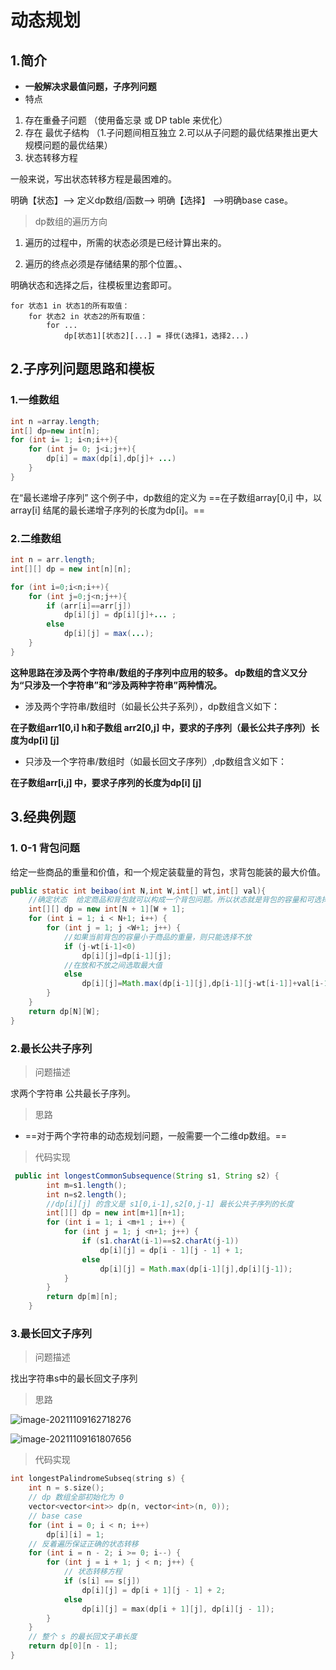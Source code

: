 # 动态规划

## 1.简介

- **一般解决求最值问题，子序列问题**
- 特点

1. 存在重叠子问题     （使用备忘录 或 DP table 来优化）
2. 存在 最优子结构    （1.子问题间相互独立   2.可以从子问题的最优结果推出更大规模问题的最优结果）
3. 状态转移方程

一般来说，写出状态转移方程是最困难的。 

明确【状态】——> 定义dp数组/函数——> 明确【选择】 ——>明确base  case。

> dp数组的遍历方向

1. 遍历的过程中，所需的状态必须是已经计算出来的。

2. 遍历的终点必须是存储结果的那个位置。、

   

明确状态和选择之后，往模板里边套即可。

```
for 状态1 in 状态1的所有取值：
    for 状态2 in 状态2的所有取值：
        for ...
            dp[状态1][状态2][...] = 择优(选择1，选择2...)
```

## 2.子序列问题思路和模板

### 1.一维数组

```java
int n =array.length;
int[] dp=new int[n];
for (int i= 1; i<n;i++){
    for (int j= 0; j<i;j++){
        dp[i] = max(dp[i],dp[j]+ ...)
    }
}
```

在“最长递增子序列” 这个例子中，dp数组的定义为 ==在子数组array[0,i] 中，以array[i] 结尾的最长递增子序列的长度为dp[i]。==

### 2.二维数组

```java
int n = arr.length;
int[][] dp = new int[n][n];

for (int i=0;i<n;i++){
    for (int j=0;j<n;j++){
        if (arr[i]==arr[j])
            dp[i][j] = dp[i][j]+... ;
        else
            dp[i][j] = max(...);
    }
}
```

**这种思路在涉及两个字符串/数组的子序列中应用的较多。 dp数组的含义又分为“只涉及一个字符串”和“涉及两种字符串”两种情况。**

- 涉及两个字符串/数组时（如最长公共子系列），dp数组含义如下：

 **在子数组arr1[0,i] h和子数组 arr2[0,j] 中，要求的子序列（最长公共子序列）长度为dp[i] [j]**

- 只涉及一个字符串/数组时（如最长回文子序列）,dp数组含义如下：

**在子数组arr[i,j] 中，要求子序列的长度为dp[i] [j]**

## 3.经典例题

### 1. 0-1 背包问题

给定一些商品的重量和价值，和一个规定装载量的背包，求背包能装的最大价值。

```java
public static int beibao(int N,int W,int[] wt,int[] val){
    //确定状态  给定商品和背包就可以构成一个背包问题。所以状态就是背包的容量和可选择的商品
    int[][] dp = new int[N + 1][W + 1];
    for (int i = 1; i < N+1; i++) {
        for (int j = 1; j <W+1; j++) {
            //如果当前背包的容量小于商品的重量，则只能选择不放
            if (j-wt[i-1]<0)
                dp[i][j]=dp[i-1][j];
            //在放和不放之间选取最大值
            else
                dp[i][j]=Math.max(dp[i-1][j],dp[i-1][j-wt[i-1]]+val[i-1]);
        }
    }
    return dp[N][W];
}
```

### 2.最长公共子序列

> 问题描述

求两个字符串 公共最长子序列。

> 思路

- ==对于两个字符串的动态规划问题，一般需要一个二维dp数组。==

> 代码实现

```java
 public int longestCommonSubsequence(String s1, String s2) {
        int m=s1.length();
        int n=s2.length();
        //dp[i][j] 的含义是 s1[0,i-1],s2[0,j-1] 最长公共子序列的长度
        int[][] dp = new int[m+1][n+1];
        for (int i = 1; i <m+1 ; i++) {
            for (int j = 1; j <n+1; j++) {
                if (s1.charAt(i-1)==s2.charAt(j-1))
                    dp[i][j] = dp[i - 1][j - 1] + 1;
                else
                    dp[i][j] = Math.max(dp[i-1][j],dp[i][j-1]);
            }
        }
        return dp[m][n];
    }
```

### 3.最长回文子序列

> 问题描述

找出字符串s中的最长回文子序列

> 思路

![image-20211109162718276](https://gitee.com/infiniteStars/picgoimages/raw/master/image-20211109162718276.png)

![image-20211109161807656](https://gitee.com/infiniteStars/picgoimages/raw/master/image-20211109161807656.png)

> 代码实现

```c++
int longestPalindromeSubseq(string s) {
    int n = s.size();
    // dp 数组全部初始化为 0
    vector<vector<int>> dp(n, vector<int>(n, 0));
    // base case
    for (int i = 0; i < n; i++)
        dp[i][i] = 1;
    // 反着遍历保证正确的状态转移
    for (int i = n - 2; i >= 0; i--) {
        for (int j = i + 1; j < n; j++) {
            // 状态转移方程
            if (s[i] == s[j])
                dp[i][j] = dp[i + 1][j - 1] + 2;
            else
                dp[i][j] = max(dp[i + 1][j], dp[i][j - 1]);
        }
    }
    // 整个 s 的最长回文子串长度
    return dp[0][n - 1];
}
```

